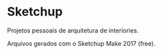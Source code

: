 # Sketchup

Projetos pessoais de arquitetura de interiories.

Arquivos gerados com o Sketchup Make 2017 (free).
